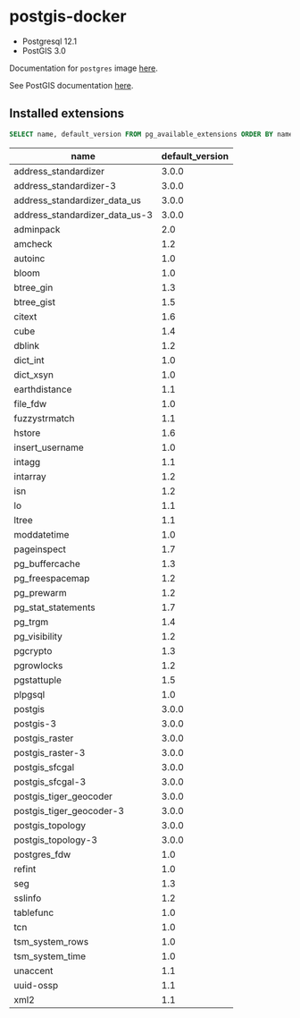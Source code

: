 # postgis-docker

- Postgresql 12.1
- PostGIS 3.0

Documentation for `postgres` image [here](https://registry.hub.docker.com/_/postgres/]).

See PostGIS documentation [here](http://postgis.net/docs/).

## Installed extensions

```sql
SELECT name, default_version FROM pg_available_extensions ORDER BY name;
```

|              name              | default_version|
|--------------------------------|-----------------|
| address_standardizer           | 3.0.0|
| address_standardizer-3         | 3.0.0|
| address_standardizer_data_us   | 3.0.0|
| address_standardizer_data_us-3 | 3.0.0|
| adminpack                      | 2.0|
| amcheck                        | 1.2|
| autoinc                        | 1.0|
| bloom                          | 1.0|
| btree_gin                      | 1.3|
| btree_gist                     | 1.5|
| citext                         | 1.6|
| cube                           | 1.4|
| dblink                         | 1.2|
| dict_int                       | 1.0|
| dict_xsyn                      | 1.0|
| earthdistance                  | 1.1|
| file_fdw                       | 1.0|
| fuzzystrmatch                  | 1.1|
| hstore                         | 1.6|
| insert_username                | 1.0|
| intagg                         | 1.1|
| intarray                       | 1.2|
| isn                            | 1.2|
| lo                             | 1.1|
| ltree                          | 1.1|
| moddatetime                    | 1.0|
| pageinspect                    | 1.7|
| pg_buffercache                 | 1.3|
| pg_freespacemap                | 1.2|
| pg_prewarm                     | 1.2|
| pg_stat_statements             | 1.7|
| pg_trgm                        | 1.4|
| pg_visibility                  | 1.2|
| pgcrypto                       | 1.3|
| pgrowlocks                     | 1.2|
| pgstattuple                    | 1.5|
| plpgsql                        | 1.0|
| postgis                        | 3.0.0|
| postgis-3                      | 3.0.0|
| postgis_raster                 | 3.0.0|
| postgis_raster-3               | 3.0.0|
| postgis_sfcgal                 | 3.0.0|
| postgis_sfcgal-3               | 3.0.0|
| postgis_tiger_geocoder         | 3.0.0|
| postgis_tiger_geocoder-3       | 3.0.0|
| postgis_topology               | 3.0.0|
| postgis_topology-3             | 3.0.0|
| postgres_fdw                   | 1.0|
| refint                         | 1.0|
| seg                            | 1.3|
| sslinfo                        | 1.2|
| tablefunc                      | 1.0|
| tcn                            | 1.0|
| tsm_system_rows                | 1.0|
| tsm_system_time                | 1.0|
| unaccent                       | 1.1|
| uuid-ossp                      | 1.1|
| xml2                           | 1.1|
